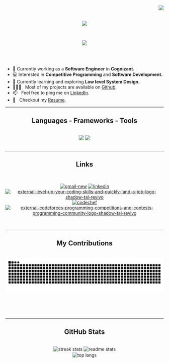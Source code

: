 <img align="right" src="https://visitor-badge.laobi.icu/badge?page_id=Pratik00528.Pratik00528" />

<h1 align="center">
    <img src="https://readme-typing-svg.herokuapp.com/?font=Montserrat&size=65&center=true&vCenter=true&width=900&height=180&color=FFFFFF&background=1F1F1F&duration=3500&lines=Hey+there!+👋;+I'm+Pratik+Palsikar!;" />

<a href="https://github.com/404"><img src="https://user-images.githubusercontent.com/73097560/115834477-dbab4500-a447-11eb-908a-139a6edaec5c.gif"></a>

</h1>


<br/>
 
- 🔭 Currently working as a **Software Engineer** in **Cognizant.**
- 💻 Interested in **Competitive Programming** and **Software Development.**
- 🌱 Currently learning and exploring **Low level System Design.**
- 👨🏻‍💻 &nbsp; Most of my projects are available on [Github](https://github.com/Pratik00528?tab=repositories).
- 📫 &nbsp; Feel free to ping me on [LinkedIn](https://www.linkedin.com/in/pratik-palsikar/).
- 📝 &nbsp; Checkout my [Resume](https://drive.google.com/file/d/164qFerXSuH7B7yAS_eXo3zGcVvTRmGR0/view).

 <hr/>
 
<h2 align="center"> Languages - Frameworks - Tools </h2>
<br/>
<div align="center">
    <img src="https://skillicons.dev/icons?i=python,mysql,flask,nodejs,react,bootstrap,html,css,vscode,github,git" />
    <img src="https://skillicons.dev/icons?i=javascript,express,mongodb,java,cpp,c,postman,latex" /><br>
</div>

<br/>
<hr/>

<h2 align="center"> Links </h2>
<br/>
<div align="center">
<p>
<a href = "mailto:pratik00528@gmail.com"><img width="48" height="48" src="https://img.icons8.com/color/48/gmail-new.png" alt="gmail-new"/></a>
<a href = "https://www.linkedin.com/in/pratik-palsikar/"><img width="48" height="48" src="https://img.icons8.com/fluency/48/linkedin.png" alt="linkedin"/></a>
<a href = "https://leetcode.com/pratik00528/"><img width="48" height="48" src="https://img.icons8.com/external-tal-revivo-shadow-tal-revivo/48/external-level-up-your-coding-skills-and-quickly-land-a-job-logo-shadow-tal-revivo.png" alt="external-level-up-your-coding-skills-and-quickly-land-a-job-logo-shadow-tal-revivo"/></a>
<a href = "https://www.codechef.com/users/pratik00528"><img width="48" height="48" src="https://img.icons8.com/fluency/48/codechef.png" alt="codechef"/></a>
<a href = "https://codeforces.com/profile/pratik00528"><img width="48" height="48" src="https://img.icons8.com/external-tal-revivo-shadow-tal-revivo/48/external-codeforces-programming-competitions-and-contests-programming-community-logo-shadow-tal-revivo.png" alt="external-codeforces-programming-competitions-and-contests-programming-community-logo-shadow-tal-revivo"/></a>
</div>
</p>

<br/>
<hr/>

<div align="center">
  <h2> My Contributions </h2>
  <br>
  <img alt="snake eating my contributions" src="https://github.com/Pratik00528/Pratik00528/blob/output/github-contribution-grid-snake.svg" />
  
  <br/><br/><br/>
</div>

<hr/>

<h2 align="center"> GitHub Stats </h2>
<br>
<div align=center>
  <img width=390 src="https://streak-stats.demolab.com?user=Pratik00528&theme=radical&count_private=true&border_radius=11" alt="streak stats"/>
  <img width=390 src="https://github-readme-stats.vercel.app/api?username=Pratik00528&count_private=true&show_icons=true&theme=radical&rank_icon=github&border_radius=10" alt="readme stats" />
  <br/>
  <img width=325 align="center" src="https://github-readme-stats.vercel.app/api/top-langs/?username=Pratik00528&hide=HTML&langs_count=8&layout=compact&theme=radical&border_radius=10&size_weight=0.5&count_weight=0.5&exclude_repo=github-readme-stats" alt="top langs" />
</div>
